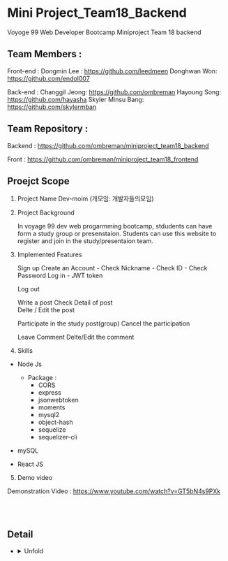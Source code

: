 # Mini Project_Team18_Backend
Voyoge 99 Web Developer Bootcamp 
Miniproject Team 18 backend

## Team Members :

 Front-end : Dongmin Lee  :  https://github.com/leedmeen
             Donghwan Won: https://github.com/endol007
 
 Back-end : Changgil Jeong: https://github.com/ombreman
            Hayoung Song: https://github.com/hayasha
            Skyler Minsu Bang: https://github.com/skylermban 
          
## Team Repository :

 Backend : https://github.com/ombreman/miniproject_team18_backend
 
 Front : https://github.com/ombreman/miniproject_team18_frontend
 
## Proejct Scope

 1. Project Name 
     Dev-moim (개모임:  개발자들의모임)

 2. Project Background

    In voyage 99 dev web progarmming bootcamp,  stdudents can have form a study group or presenstaion. 
    Students can use this website to register and join in the study/presentaion team. 

 3. Implemented Features 

    Sign up
      Create an Account
         - Check Nickname
         - Check ID
         - Check Password 
      Log in
         - JWT token

      Log out 

      Write a post 
      Check Detail of post  
      Delte / Edit the post 

      Participate in the study post(group)
      Cancel the participation
      
      Leave Comment 
      Delte/Edit the comment
 
 
  4. Skills

   - Node Js 
      - Package :  
          -  CORS 
          -  express
          -  jsonwebtoken
          -  moments
          -  mysql2
          -  object-hash
          -  sequelize
          -  sequelizer-cli
   - mySQL
      
   - React JS 

 5. Demo video

  Demonstration Video : https://www.youtube.com/watch?v=GT5bN4s9PXk
 
 
 
  </details>
  <br
    
  </summary>
    <br>

## Detail
* <details>
  <summary>
   Unfold
  </summary>
    <br>


  </details>
  <br>
